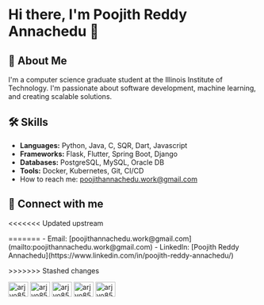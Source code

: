 # Hi there, I'm Poojith Reddy Annachedu 👋

## 🚀 About Me
I'm a computer science graduate student at the Illinois Institute of Technology. I'm passionate about software development, machine learning, and creating scalable solutions.

## 🛠️ Skills
- **Languages:** Python, Java, C, SQR, Dart, Javascript
- **Frameworks:** Flask, Flutter, Spring Boot, Django
- **Databases:** PostgreSQL, MySQL, Oracle DB
- **Tools:** Docker, Kubernetes, Git, CI/CD
- How to reach me: [poojithannachedu.work@gmail.com](mailto:poojithannachedu.work@gmail.com)

## 🔗 Connect with me
<<<<<<< Updated upstream

<p align="centre">
=======
- Email: [poojithannachedu.work@gmail.com](mailto:poojithannachedu.work@gmail.com)
- LinkedIn: [Poojith Reddy Annachedu](https://www.linkedin.com/in/poojith-reddy-annachedu/)

<p align="left">
>>>>>>> Stashed changes

<a href="https://www.linkedin.com/in/arjyo-chakraborty-baa9351bb/" target="blank"><img align="center" src="https://raw.githubusercontent.com/rahuldkjain/github-profile-readme-generator/master/src/images/icons/Social/linked-in-alt.svg" alt="arjyo851" height="30" width="40" /></a>
<a href="https://www.instagram.com/arjyo74/?hl=en" target="blank"><img align="center" src="https://raw.githubusercontent.com/rahuldkjain/github-profile-readme-generator/master/src/images/icons/Social/instagram.svg" alt="arjyo851" height="30" width="40" /></a>
<a href="https://www.hackerrank.com/arjyo77" target="blank"><img align="center" src="https://raw.githubusercontent.com/rahuldkjain/github-profile-readme-generator/master/src/images/icons/Social/hackerrank.svg" alt="arjyo851" height="30" width="40" /></a>
<a href="https://leetcode.com/arjyo77/" target="blank"><img align="center" src="https://raw.githubusercontent.com/rahuldkjain/github-profile-readme-generator/master/src/images/icons/Social/leet-code.svg" alt="arjyo851" height="30" width="40" /></a>
<a href="https://auth.geeksforgeeks.org/user/arjyo77" target="blank"><img align="center" src="https://raw.githubusercontent.com/rahuldkjain/github-profile-readme-generator/master/src/images/icons/Social/geeks-for-geeks.svg" alt="arjyo851" height="30" width="40" /></a>
</p>
